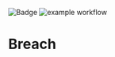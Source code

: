 ![Badge](https://img.shields.io/badge/version-v1.9-blue.svg)
![example workflow](https://github.com/github/docs/actions/workflows/main.yml/badge.svg)

# Breach
